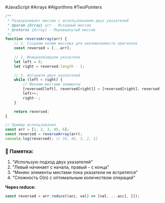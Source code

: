 #JavaScript #Arrays #Algorithms #TwoPointers

```js
/**
 * Разворачивает массив с использованием двух указателей
 * @param {Array} arr - Исходный массив
 * @returns {Array} - Перевернутый массив
 */
function reverseArray(arr) {
    // 1. Создаем копию массива для неизменяемости оригинала
    const reversed = [...arr];
    
    // 2. Инициализируем указатели
    let left = 0;
    let right = reversed.length - 1;

    // 3. Алгоритм двух указателей
    while (left < right) {
        // Меняем местами элементы
        [reversed[left], reversed[right]] = [reversed[right], reversed[left]];
        left++;
        right--;
    }

    return reversed;
}

// Пример использования
const arr = [1, 2, 3, 45, 6];
const reversed = reverseArray(arr);
console.log(reversed); // [6, 45, 3, 2, 1]
```

### 📝 Памятка:

1. "Использую подход двух указателей"
2. "Левый начинает с начала, правый - с конца"
3. "Меняю элементы местами пока указатели не встретятся"
4. "Сложность O(n) с оптимальным количеством операций"

**Через reduce:**

```js
const reversed = arr.reduce((acc, val) => [val, ...acc], []);
```
